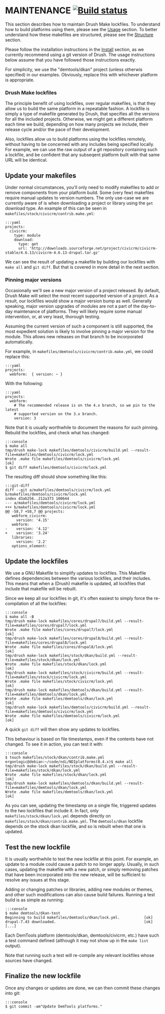 MAINTENANCE [![Build status](https://travis-ci.org/nditech/NDIplatforms.svg)](https://travis-ci.org/nditech/NDIplatforms)
===========

This section describes how to maintain Drush Make lockfiles. To understand how
to build platforms using them, please see the [Usage](usage.md) section. To
better understand how these makefiles are structured, please see the
[Structure](structure.md) section.

Please follow the installation instructions in the [Install](install.md)
section, as we currently recommend using a git version of Drush. The usage
instructions below assume that you have followed those instructions exactly.

For simplicity, we use the "demtools/dkan" project (unless otherwis specified)
in our examples. Obviously, replace this with whichever platform is
appropriate.


### Drush Make lockfiles

The principle benefit of using lockfiles, over regular makefiles, is that they
allow us to build the same platform in a repeatable fashion. A lockfile is
simply a type of makefile generated by Drush, that specifies all the versions
for all the included projects. Otherwise, we might get a different platform
each time we build, depending on how many projects we include, their release
cycle and/or the pace of their development.

Also, lockfiles allow us to build platforms using the lockfiles remotely,
without having to be concerned with any includes being specified locally. For
example, we can use the raw output of a git repository containing such a
lockfile, and be confident that any subseqent platform built with that same URL
will be identical.


Update your makefiles
---------------------

Under normal circumstances, you'll only need to modify makefiles to add or
remove components from your platform build. Some (very few) makefiles require
manual updates to version numbers. The only use-case we are currently aware of
is when downloading a project or library using the `get` download type. An
example of this can be seen in `makefiles/stock/civicrm/contrib.make.yml`:

    :::yaml
    projects:
      civicrm:
        type: module
        download:
          type: get
          url: 'http://downloads.sourceforge.net/project/civicrm/civicrm-stable/4.6.13/civicrm-4.6.13-drupal.tar.gz'

We can see the result of updating a makefile by building our lockfiles with
`make all` and `git diff`. But that is covered in more detail in the next section.

### Pinning major versions

Occasionally we'll see a new major version of a project released. By default,
Drush Make will select the most recent supported version of a project. As a
result, our lockfiles would show a major version bump as well. Generally
speaking, major version upgrades of modules are not a part of the day-to-day
maintenance of platforms. They will likely require some manual intervention,
or, at very least, thorough testing.

Assuming the current version of such a component is still supported, the most
expedient solution is likely to involve pinning a major version for the module.
This allows new releases on that branch to be incorporated automatically.

For example, in `makefiles/demtools/civicrm/contrib.make.yml`, we could replace
this:

    :::yaml
    projects:
      webform:  { version: ~ }

With the following:

    :::yaml
    projects:
      webform:
        # The recommended release is on the 4.x branch, so we pin to the latest
        # supported version on the 3.x branch.
        version: 3

Note that it is usually worthwhile to document the reasons for such pinning.
Rebuild the lockfiles, and check what has changed:

    :::console
    $ make all
    tmp/drush make-lock makefiles/demtools/civicrm/build.yml --result-file=makefiles/demtools/civicrm/lock.yml
    Wrote .make file makefiles/demtools/civicrm/lock.yml                                                                       [ok]
    $ git diff makefiles/demtools/civicrm/lock.yml

The resulting diff should show something like this:

    :::git-diff
    diff --git a/makefiles/demtools/civicrm/lock.yml b/makefiles/demtools/civicrm/lock.yml
    index d3ab256..212a373 100644
    --- a/makefiles/demtools/civicrm/lock.yml
    +++ b/makefiles/demtools/civicrm/lock.yml
    @@ -58,7 +58,7 @@ projects:
       webform_civicrm:
         version: '4.15'
       webform:
    -    version: '4.12'
    +    version: '3.24'
       libraries:
         version: '2.2'
       options_element:


Update the lockfiles
--------------------

We use a GNU Makefile to simplify updates to lockfiles. This Makefile defines
dependencies between the various lockfiles, and their includes. This means that
when a (Drush) makefile is updated, all lockfiles that include that makefile
will be rebuilt.

Since we keep all our lockfiles in git, it's often easiest to simply force the
re-compilation of all the lockfiles:

    :::console
    $ make all -B
    tmp/drush make-lock makefiles/cores/drupal7/build.yml --result-file=makefiles/cores/drupal7/lock.yml
    Wrote .make file makefiles/cores/drupal7/lock.yml                                                                          [ok]
    tmp/drush make-lock makefiles/cores/drupal8/build.yml --result-file=makefiles/cores/drupal8/lock.yml
    Wrote .make file makefiles/cores/drupal8/lock.yml                                                                          [ok]
    tmp/drush make-lock makefiles/stock/dkan/build.yml --result-file=makefiles/stock/dkan/lock.yml
    Wrote .make file makefiles/stock/dkan/lock.yml                                                                             [ok]
    tmp/drush make-lock makefiles/stock/civicrm/build.yml --result-file=makefiles/stock/civicrm/lock.yml
    Wrote .make file makefiles/stock/civicrm/lock.yml                                                                          [ok]
    tmp/drush make-lock makefiles/demtools/dkan/build.yml --result-file=makefiles/demtools/dkan/lock.yml
    Wrote .make file makefiles/demtools/dkan/lock.yml                                                                          [ok]
    tmp/drush make-lock makefiles/demtools/civicrm/build.yml --result-file=makefiles/demtools/civicrm/lock.yml
    Wrote .make file makefiles/demtools/civicrm/lock.yml                                                                       [ok]

A quick `git diff` will then show any updates to lockfiles.

This behaviour is based on file timestamps, even if the contents have not changed. To see it in action, you can test it with:

    :::console
    $ touch makefiles/stock/dkan/contrib.make.yml
    ergonlogic@debian:~/code/ndi/NDIplatforms(0.4.x)$ make all
    tmp/drush make-lock makefiles/stock/dkan/build.yml --result-file=makefiles/stock/dkan/lock.yml
    Wrote .make file makefiles/stock/dkan/lock.yml                                                                             [ok]
    tmp/drush make-lock makefiles/demtools/dkan/build.yml --result-file=makefiles/demtools/dkan/lock.yml
    Wrote .make file makefiles/demtools/dkan/lock.yml                                                                          [ok]

As you can see, updating the timestamp on a single file, triggered updates to
the two lockfiles that include it. In fact, only
`makefiles/stock/dkan/lock.yml` depends directly on
`makefiles/stock/dkan/contrib.make.yml`. The `demtools/dkan` lockfile depends
on the stock dkan lockfile, and so is rebuilt when that one is updated.


Test the new lockfile
---------------------

It is usually worthwhile to test the new lockfile at this point. For example,
an update to a module could cause a patch to no longer apply. Usually, in such
cases, updating the makefile with a new patch, or simply removing patches that
have been incorporated into the new release, will be sufficient to resolve any
issues at this stage.

Adding or changing patches or libraries, adding new modules or themes, and
other such modifications can also cause build failures. Running a test build is
as simple as running:

    :::console
    $ make demtools/dkan-test
    Beginning to build makefiles/demtools/dkan/lock.yml.           [ok]
    drupal-7.43 downloaded.                                        [ok]
    [...]

Each DemTools platform (demtools/dkan, demtools/civicrm, etc.) have such a test
command defined (although it may not show up in the `make list` output).

Note that running such a test will re-compile any relevant lockfiles whose
sources have changed.


Finalize the new lockfile
-------------------------

Once any changes or updates are done, we can then commit these changes into git:

    :::console
    $ git commit -am"Update DemTools platforms."


